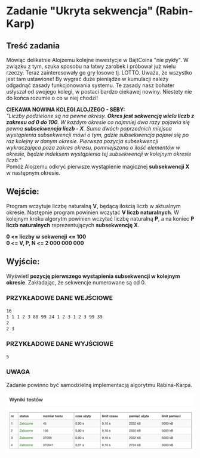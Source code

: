 # Zadanie "Ukryta sekwencja" (Rabin-Karp)

## Treść zadania

Mówiąc delikatnie Alojzemu kolejne inwestycje w BajtCoina "nie pykły". W związku z tym, szuka sposobu na łatwy zarobek i próbował już wielu rzeczy. Teraz zainteresowały go gry losowe tj. LOTTO. Uważa, że wszystko jest tam ustawione! By wygrać duże pieniądze w kumulacji należy odgadnąć zasady funkcjonowania systemu. Te zasady nasz bohater usłyszał od swojego kolegi, w postaci bardzo ciekawej nowiny. Niestety nie do końca rozumie o co w niej chodzi!

**CIEKAWA NOWINA KOLEGI ALOJZEGO - SEBY:**\
*"Liczby podzielone są na pewne okresy. **Okres jest sekwencją wielu liczb z zakresu od 0 do 100**. W każdym okresie co najmniej dwa razy pojawia się pewna **subsekwencja liczb - X**. Suma dwóch poprzednich miejsca wystąpienia subsekwencji mówi o tym, gdzie subsekwencja pojawi się po raz kolejny w danym okresie. Pierwsza pozycja subsekwencji wykraczająca poza zakres okresu, pomniejszona o ilość elementów w okresie, będzie indeksem wystąpienia tej subsekwencji w kolejnym okresie liczb."*\
Pomóż Alojzemu odkryć pierwsze wystąpienie magicznej **subsekwencji X** w następnym okresie.

## Wejście:
Program wczytuje liczbę naturalną **V**, będącą ilością liczb w aktualnym okresie. Następnie program powinien wczytać **V liczb naturalnych**. W kolejnym kroku algorytm powinien wczytać liczbę naturalną **P**, a na koniec **P liczb naturalnych** reprezentujących **subsekwencję X**.

**0 <= liczby w sekwencji <= 100**\
**0 <= V, P, N <= 2 000 000 000**

## Wyjście:
Wyświetl **pozycję pierwszego wystąpienia subsekwencji w kolejnym okresie**. Zakładając, że sekwencje numerowane są od 0.

### PRZYKŁADOWE DANE WEJŚCIOWE 
```
16
1 1 1 2 3 88 99 24 1 2 3 1 2 3 99 39
2
2 3
```
### PRZYKŁADOWE DANE WYJŚCIOWE
```
5
```
### UWAGA
Zadanie powinno być samodzielną implementacją algorytmu Rabina-Karpa.

![Zadanie5Tests](../TestResults/Zadanie5.png)